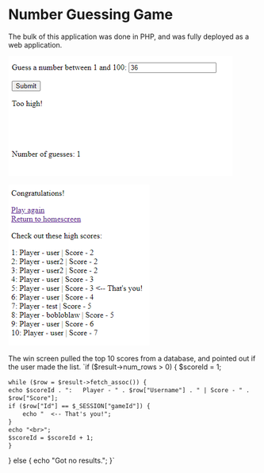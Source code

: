 # Number Guessing Game

The bulk of this application was done in PHP, and was fully deployed as a web application.

![Guessing game snapshot](/docs/assets/guessing-game-1.png)

![Guessing game win screen snapshot](/docs/assets/guessing-game-2.png)

The win screen pulled the top 10 scores from a database, and pointed out if the user made the list.
`if ($result->num_rows > 0) {
    $scoreId = 1;

    while ($row = $result->fetch_assoc()) {
    echo $scoreId . ":   Player - " . $row["Username"] . " | Score - " . $row["Score"];
    if ($row["Id"] == $_SESSION["gameId"]) {
        echo "  <-- That's you!";
    }
    echo "<br>";
    $scoreId = $scoreId + 1;
    }
} else {
    echo "Got no results.";
}`
